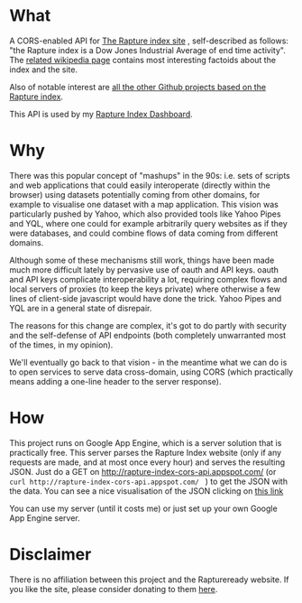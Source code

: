 # What

A CORS-enabled API for [The Rapture index site](http://www.raptureready.com/) , self-described as follows: "the Rapture index is a Dow Jones Industrial Average of end time activity". The [related wikipedia page](https://en.wikipedia.org/wiki/Rapture_Ready) contains most interesting factoids about the index and the site.

Also of notable interest are [all the other Github projects based on the Rapture index](https://github.com/search?utf8=%E2%9C%93&q=rapture+index).

This API is used by my [Rapture Index Dashboard](https://github.com/davidedc/Rapture-index-dashboard).

# Why

There was this popular concept of "mashups" in the 90s: i.e. sets of scripts and web applications that could easily interoperate (directly within the browser) using datasets potentially coming from other domains, for example to visualise one dataset with a map application. This vision was particularly pushed by Yahoo, which also provided tools like Yahoo Pipes and YQL, where one could for example arbitrarily query websites as if they were databases, and could combine flows of data coming from different domains.

Although some of these mechanisms still work, things have been made much more difficult lately by pervasive use of oauth and API keys. oauth and API keys complicate interoperability a lot, requiring complex flows and local servers of proxies (to keep the keys private) where otherwise a few lines of client-side javascript would have done the trick. Yahoo Pipes and YQL are in a general state of disrepair.

The reasons for this change are complex, it's got to do partly with security and the self-defense of API endpoints (both completely unwarranted most of the times, in my opinion).

We'll eventually go back to that vision - in the meantime what we can do is to open services to serve data cross-domain, using CORS (which practically means adding a one-line header to the server response).


# How

This project runs on Google App Engine, which is a server solution that is practically free. This server parses the Rapture Index website (only if any requests are made, and at most once every hour) and serves the resulting JSON. Just do a GET on http://rapture-index-cors-api.appspot.com/ (or ```curl http://rapture-index-cors-api.appspot.com/ ``` ) to get the JSON with the data. You can see a nice visualisation of the JSON clicking on [this link](http://jsonviewer.stack.hu/#http://rapture-index-cors-api.appspot.com/)

You can use my server (until it costs me) or just set up your own Google App Engine server.

# Disclaimer

There is no affiliation between this project and the Raptureready website. If you like the site, please consider donating to them [here](https://www.raptureready.com/rr-an-donation.php). 
